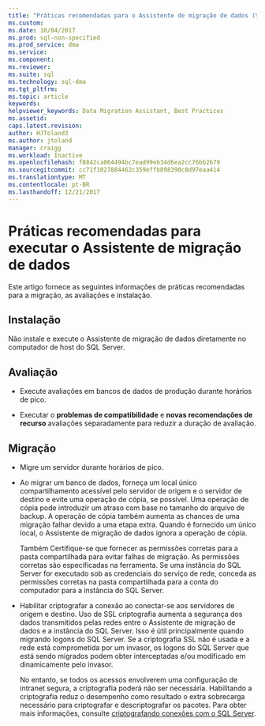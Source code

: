 ```yaml
---
title: "Práticas recomendadas para o Assistente de migração de dados (SQL Server) | Microsoft Docs"
ms.custom: 
ms.date: 10/04/2017
ms.prod: sql-non-specified
ms.prod_service: dma
ms.service: 
ms.component: 
ms.reviewer: 
ms.suite: sql
ms.technology: sql-dma
ms.tgt_pltfrm: 
ms.topic: article
keywords: 
helpviewer_keywords: Data Migration Assistant, Best Practices
ms.assetid: 
caps.latest.revision: 
author: HJToland3
ms.author: jtoland
manager: craigg
ms.workload: Inactive
ms.openlocfilehash: f8842ca064494bc7ead99eb34d6ea2cc76bb2679
ms.sourcegitcommit: cc71f1027884462c359effb898390c8d97eaa414
ms.translationtype: MT
ms.contentlocale: pt-BR
ms.lasthandoff: 12/21/2017
---
```

# <a name="best-practices-for-running-data-migration-assistant"></a>Práticas recomendadas para executar o Assistente de migração de dados
Este artigo fornece as seguintes informações de práticas recomendadas para a migração, as avaliações e instalação.

## <a name="installation"></a>Instalação

Não instale e execute o Assistente de migração de dados diretamente no computador de host do SQL Server.

## <a name="assessment"></a>Avaliação

- Execute avaliações em bancos de dados de produção durante horários de pico.

- Executar o **problemas de compatibilidade** e **novas recomendações de recurso** avaliações separadamente para reduzir a duração de avaliação.

## <a name="migration"></a>Migração

- Migre um servidor durante horários de pico.

- Ao migrar um banco de dados, forneça um local único compartilhamento acessível pelo servidor de origem e o servidor de destino e evite uma operação de cópia, se possível. Uma operação de cópia pode introduzir um atraso com base no tamanho do arquivo de backup. A operação de cópia também aumenta as chances de uma migração falhar devido a uma etapa extra. Quando é fornecido um único local, o Assistente de migração de dados ignora a operação de cópia.
 
    Também Certifique-se que fornecer as permissões corretas para a pasta compartilhada para evitar falhas de migração. As permissões corretas são especificadas na ferramenta. Se uma instância do SQL Server for executado sob as credenciais do serviço de rede, conceda as permissões corretas na pasta compartilhada para a conta do computador para a instância do SQL Server.

- Habilitar criptografar a conexão ao conectar-se aos servidores de origem e destino. Uso de SSL criptografia aumenta a segurança dos dados transmitidos pelas redes entre o Assistente de migração de dados e a instância do SQL Server. Isso é útil principalmente quando migrando logons do SQL Server. Se a criptografia SSL não é usada e a rede está comprometida por um invasor, os logons do SQL Server que está sendo migrados podem obter interceptadas e/ou modificado em dinamicamente pelo invasor.

    No entanto, se todos os acessos envolverem uma configuração de intranet segura, a criptografia poderá não ser necessária. Habilitando a criptografia reduz o desempenho como resultado o extra sobrecarga necessário para criptografar e descriptografar os pacotes. Para obter mais informações, consulte [criptografando conexões com o SQL Server](https://go.microsoft.com/fwlink/?linkid=832513).
